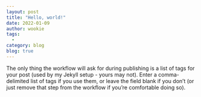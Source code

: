 ```yaml
---
layout: post
title: "Hello, world!"
date: 2022-01-09
author: wookie
tags:
  - 
category: blog
blog: true
---
```


The only thing the workflow will ask for during publishing is a list of tags for your post (used by my Jekyll setup - yours may not). Enter a comma-delimited list of tags if you use them, or leave the field blank if you don’t (or just remove that step from the workflow if you’re comfortable doing so).